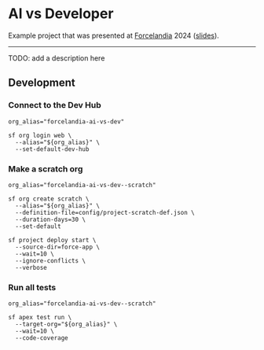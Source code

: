 # AI vs Developer

Example project that was presented at [Forcelandia](https://forcelandia.com/)
2024
([slides](https://docs.google.com/presentation/d/1ixLbpmlmjEViQk-yFNO48o-neB7WEQt3iKf0yqnT5GY/edit?usp=sharing)).

---

TODO: add a description here

## Development

### Connect to the Dev Hub

```shell
org_alias="forcelandia-ai-vs-dev"

sf org login web \
  --alias="${org_alias}" \
  --set-default-dev-hub
```

### Make a scratch org

```shell
org_alias="forcelandia-ai-vs-dev--scratch"

sf org create scratch \
  --alias="${org_alias}" \
  --definition-file=config/project-scratch-def.json \
  --duration-days=30 \
  --set-default

sf project deploy start \
  --source-dir=force-app \
  --wait=10 \
  --ignore-conflicts \
  --verbose
```

### Run all tests

```shell
org_alias="forcelandia-ai-vs-dev--scratch"

sf apex test run \
  --target-org="${org_alias}" \
  --wait=10 \
  --code-coverage
```
